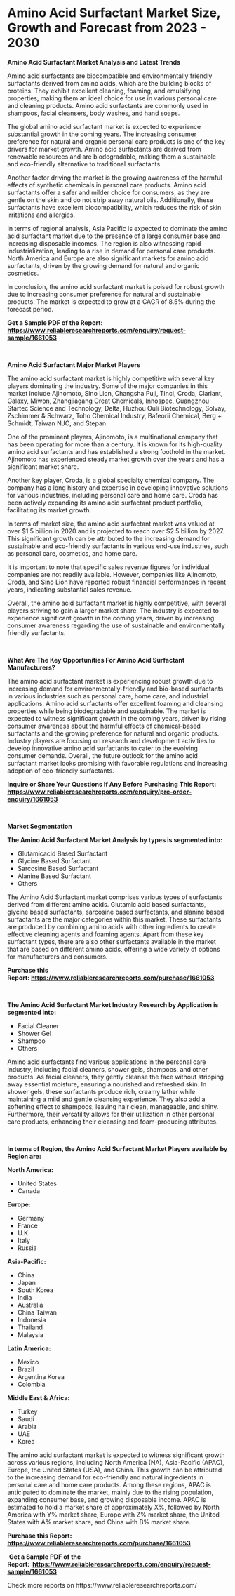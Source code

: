 <p><h1>Amino Acid Surfactant Market Size, Growth and Forecast from 2023 - 2030</h1></p><p><strong>Amino Acid Surfactant Market Analysis and Latest Trends</strong></p>
<p><p>Amino acid surfactants are biocompatible and environmentally friendly surfactants derived from amino acids, which are the building blocks of proteins. They exhibit excellent cleaning, foaming, and emulsifying properties, making them an ideal choice for use in various personal care and cleaning products. Amino acid surfactants are commonly used in shampoos, facial cleansers, body washes, and hand soaps.</p><p>The global amino acid surfactant market is expected to experience substantial growth in the coming years. The increasing consumer preference for natural and organic personal care products is one of the key drivers for market growth. Amino acid surfactants are derived from renewable resources and are biodegradable, making them a sustainable and eco-friendly alternative to traditional surfactants.</p><p>Another factor driving the market is the growing awareness of the harmful effects of synthetic chemicals in personal care products. Amino acid surfactants offer a safer and milder choice for consumers, as they are gentle on the skin and do not strip away natural oils. Additionally, these surfactants have excellent biocompatibility, which reduces the risk of skin irritations and allergies.</p><p>In terms of regional analysis, Asia Pacific is expected to dominate the amino acid surfactant market due to the presence of a large consumer base and increasing disposable incomes. The region is also witnessing rapid industrialization, leading to a rise in demand for personal care products. North America and Europe are also significant markets for amino acid surfactants, driven by the growing demand for natural and organic cosmetics.</p><p>In conclusion, the amino acid surfactant market is poised for robust growth due to increasing consumer preference for natural and sustainable products. The market is expected to grow at a CAGR of 8.5% during the forecast period.</p></p>
<p><strong>Get a Sample PDF of the Report:&nbsp; <a href="https://www.reliableresearchreports.com/enquiry/request-sample/1661053">https://www.reliableresearchreports.com/enquiry/request-sample/1661053</a></strong></p>
<p>&nbsp;</p>
<p><strong>Amino Acid Surfactant Major Market Players</strong></p>
<p><p>The amino acid surfactant market is highly competitive with several key players dominating the industry. Some of the major companies in this market include Ajinomoto, Sino Lion, Changsha Puji, Tinci, Croda, Clariant, Galaxy, Miwon, Zhangjiagang Great Chemicals, Innospec, Guangzhou Startec Science and Technology, Delta, Huzhou Ouli Biotechnology, Solvay, Zschimmer & Schwarz, Toho Chemical Industry, Bafeorii Chemical, Berg + Schmidt, Taiwan NJC, and Stepan.</p><p>One of the prominent players, Ajinomoto, is a multinational company that has been operating for more than a century. It is known for its high-quality amino acid surfactants and has established a strong foothold in the market. Ajinomoto has experienced steady market growth over the years and has a significant market share.</p><p>Another key player, Croda, is a global specialty chemical company. The company has a long history and expertise in developing innovative solutions for various industries, including personal care and home care. Croda has been actively expanding its amino acid surfactant product portfolio, facilitating its market growth.</p><p>In terms of market size, the amino acid surfactant market was valued at over $1.5 billion in 2020 and is projected to reach over $2.5 billion by 2027. This significant growth can be attributed to the increasing demand for sustainable and eco-friendly surfactants in various end-use industries, such as personal care, cosmetics, and home care.</p><p>It is important to note that specific sales revenue figures for individual companies are not readily available. However, companies like Ajinomoto, Croda, and Sino Lion have reported robust financial performances in recent years, indicating substantial sales revenue.</p><p>Overall, the amino acid surfactant market is highly competitive, with several players striving to gain a larger market share. The industry is expected to experience significant growth in the coming years, driven by increasing consumer awareness regarding the use of sustainable and environmentally friendly surfactants.</p></p>
<p>&nbsp;</p>
<p><strong>What Are The Key Opportunities For Amino Acid Surfactant Manufacturers?</strong></p>
<p><p>The amino acid surfactant market is experiencing robust growth due to increasing demand for environmentally-friendly and bio-based surfactants in various industries such as personal care, home care, and industrial applications. Amino acid surfactants offer excellent foaming and cleansing properties while being biodegradable and sustainable. The market is expected to witness significant growth in the coming years, driven by rising consumer awareness about the harmful effects of chemical-based surfactants and the growing preference for natural and organic products. Industry players are focusing on research and development activities to develop innovative amino acid surfactants to cater to the evolving consumer demands. Overall, the future outlook for the amino acid surfactant market looks promising with favorable regulations and increasing adoption of eco-friendly surfactants.</p></p>
<p><strong>Inquire or Share Your Questions If Any Before Purchasing This Report: <a href="https://www.reliableresearchreports.com/enquiry/pre-order-enquiry/1661053">https://www.reliableresearchreports.com/enquiry/pre-order-enquiry/1661053</a></strong></p>
<p>&nbsp;</p>
<p><strong>Market Segmentation</strong></p>
<p><strong>The Amino Acid Surfactant Market Analysis by types is segmented into:</strong></p>
<p><ul><li>Glutamicacid Based Surfactant</li><li>Glycine Based Surfactant</li><li>Sarcosine Based Surfactant</li><li>Alanine Based Surfactant</li><li>Others</li></ul></p>
<p><p>The Amino Acid Surfactant market comprises various types of surfactants derived from different amino acids. Glutamic acid based surfactants, glycine based surfactants, sarcosine based surfactants, and alanine based surfactants are the major categories within this market. These surfactants are produced by combining amino acids with other ingredients to create effective cleaning agents and foaming agents. Apart from these key surfactant types, there are also other surfactants available in the market that are based on different amino acids, offering a wide variety of options for manufacturers and consumers.</p></p>
<p><strong>Purchase this Report:&nbsp;<a href="https://www.reliableresearchreports.com/purchase/1661053">https://www.reliableresearchreports.com/purchase/1661053</a></strong></p>
<p>&nbsp;</p>
<p><strong>The Amino Acid Surfactant Market Industry Research by Application is segmented into:</strong></p>
<p><ul><li>Facial Cleaner</li><li>Shower Gel</li><li>Shampoo</li><li>Others</li></ul></p>
<p><p>Amino acid surfactants find various applications in the personal care industry, including facial cleaners, shower gels, shampoos, and other products. As facial cleaners, they gently cleanse the face without stripping away essential moisture, ensuring a nourished and refreshed skin. In shower gels, these surfactants produce rich, creamy lather while maintaining a mild and gentle cleansing experience. They also add a softening effect to shampoos, leaving hair clean, manageable, and shiny. Furthermore, their versatility allows for their utilization in other personal care products, enhancing their cleansing and foam-producing attributes.</p></p>
<p>&nbsp;</p>
<p><strong>In terms of Region, the Amino Acid Surfactant Market Players available by Region are:</strong></p>
<p>
    <p> <strong> North America: </strong>
        <ul>
            <li>United States</li>
            <li>Canada</li>
        </ul>
        </p> 
    <p> <strong> Europe: </strong>
        <ul>
            <li>Germany</li>
            <li>France</li>
            <li>U.K.</li>
            <li>Italy</li>
            <li>Russia</li>
        </ul>
        </p> 
    <p> <strong> Asia-Pacific: </strong>
        <ul>
            <li>China</li>
            <li>Japan</li>
            <li>South Korea</li>
            <li>India</li>
            <li>Australia</li>
            <li>China Taiwan</li>
            <li>Indonesia</li>
            <li>Thailand</li>
            <li>Malaysia</li>
        </ul>
        </p> 
    <p> <strong> Latin America: </strong>
        <ul>
            <li>Mexico</li>
            <li>Brazil</li>
            <li>Argentina Korea</li>
            <li>Colombia</li>
        </ul>
        </p> 
    <p> <strong> Middle East & Africa: </strong>
        <ul>
            <li>Turkey</li>
            <li>Saudi</li>
            <li>Arabia</li>
            <li>UAE</li>
            <li>Korea</li>
        </ul>
    </p>
    </p>
<p><p>The amino acid surfactant market is expected to witness significant growth across various regions, including North America (NA), Asia-Pacific (APAC), Europe, the United States (USA), and China. This growth can be attributed to the increasing demand for eco-friendly and natural ingredients in personal care and home care products. Among these regions, APAC is anticipated to dominate the market, mainly due to the rising population, expanding consumer base, and growing disposable income. APAC is estimated to hold a market share of approximately X%, followed by North America with Y% market share, Europe with Z% market share, the United States with A% market share, and China with B% market share.</p></p>
<p><strong>Purchase this Report: <a href="https://www.reliableresearchreports.com/purchase/1661053">https://www.reliableresearchreports.com/purchase/1661053</a></strong></p>
<p>&nbsp;<strong>Get a Sample PDF of the Report:&nbsp;&nbsp;<a href="https://www.reliableresearchreports.com/enquiry/request-sample/1661053">https://www.reliableresearchreports.com/enquiry/request-sample/1661053</a></strong></p>
<p><strong></strong></p>
<p>Check more reports on https://www.reliableresearchreports.com/</p>